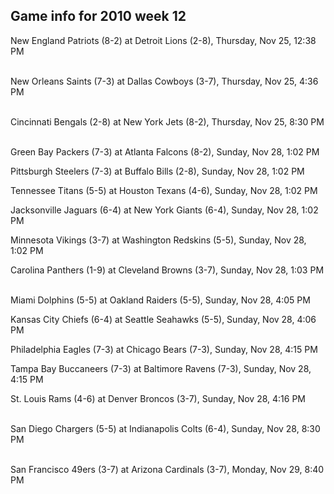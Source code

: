 ## Game info for 2010 week 12
New England Patriots (8-2) at Detroit Lions (2-8), Thursday, Nov 25, 12:38 PM

<br/>New Orleans Saints (7-3) at Dallas Cowboys (3-7), Thursday, Nov 25, 4:36 PM

<br/>Cincinnati Bengals (2-8) at New York Jets (8-2), Thursday, Nov 25, 8:30 PM

<br/>Green Bay Packers (7-3) at Atlanta Falcons (8-2), Sunday, Nov 28, 1:02 PM

Pittsburgh Steelers (7-3) at Buffalo Bills (2-8), Sunday, Nov 28, 1:02 PM

Tennessee Titans (5-5) at Houston Texans (4-6), Sunday, Nov 28, 1:02 PM

Jacksonville Jaguars (6-4) at New York Giants (6-4), Sunday, Nov 28, 1:02 PM

Minnesota Vikings (3-7) at Washington Redskins (5-5), Sunday, Nov 28, 1:02 PM

Carolina Panthers (1-9) at Cleveland Browns (3-7), Sunday, Nov 28, 1:03 PM

<br/>Miami Dolphins (5-5) at Oakland Raiders (5-5), Sunday, Nov 28, 4:05 PM

Kansas City Chiefs (6-4) at Seattle Seahawks (5-5), Sunday, Nov 28, 4:06 PM

Philadelphia Eagles (7-3) at Chicago Bears (7-3), Sunday, Nov 28, 4:15 PM

Tampa Bay Buccaneers (7-3) at Baltimore Ravens (7-3), Sunday, Nov 28, 4:15 PM

St. Louis Rams (4-6) at Denver Broncos (3-7), Sunday, Nov 28, 4:16 PM

<br/>San Diego Chargers (5-5) at Indianapolis Colts (6-4), Sunday, Nov 28, 8:30 PM

<br/>San Francisco 49ers (3-7) at Arizona Cardinals (3-7), Monday, Nov 29, 8:40 PM

